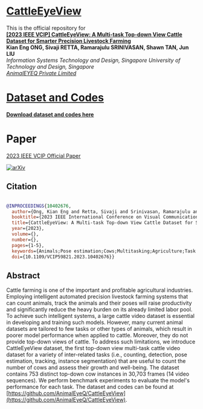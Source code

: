 # [CattleEyeView]([https://github.com/AnimalEyeQ/CattleEyeView](https://github.com/AnimalEyeQ/CattleEyeView))

This is the official repository for <br/>**[ [2023 IEEE VCIP] CattleEyeView: A Multi-task Top-down View Cattle Dataset for Smarter Precision Livestock Farming](https://ieeexplore.ieee.org/document/10402676)**
<br/>**Kian Eng ONG, Sivaji RETTA, Ramarajulu SRINIVASAN, Shawn TAN, Jun LIU**
<br/>*Information Systems Technology and Design, Singapore University of Technology and Design, Singapore*
<br/>*[AnimalEYEQ Private Limited](https://animaleyeq.com/home)*

# [Dataset and Codes](https://forms.gle/KGf3dmEjPX9qwVz49)
**[Download dataset and codes here](https://forms.gle/KGf3dmEjPX9qwVz49)**


# Paper
[2023 IEEE VCIP Official Paper](https://ieeexplore.ieee.org/document/10402676)

[![arXiv](https://img.shields.io/badge/arXiv-1234.56789-b31b1b.svg)](https://arxiv.org/abs/2312.08764)

## Citation
```BibTeX

@INPROCEEDINGS{10402676,
  author={Ong, Kian Eng and Retta, Sivaji and Srinivasan, Ramarajulu and Tan, Shawn and Liu, Jun},
  booktitle={2023 IEEE International Conference on Visual Communications and Image Processing (VCIP)}, 
  title={CattleEyeView: A Multi-task Top-down View Cattle Dataset for Smarter Precision Livestock Farming}, 
  year={2023},
  volume={},
  number={},
  pages={1-5},
  keywords={Animals;Pose estimation;Cows;Multitasking;Agriculture;Task analysis;Farming;dataset;cow;detection;tracking;counting;pose estimation;instance segmentation},
  doi={10.1109/VCIP59821.2023.10402676}}

```

## Abstract
Cattle farming is one of the important and profitable agricultural industries. Employing intelligent automated precision livestock farming systems that can count animals, track the animals and their poses will raise productivity and significantly reduce the heavy burden on its already limited labor pool. To achieve such intelligent systems, a large cattle video dataset is essential in developing and training such models. However, many current animal datasets are tailored to few tasks or other types of animals, which result in poorer model performance when applied to cattle. Moreover, they do not provide top-down views of cattle. To address such limitations, we introduce CattleEyeView dataset, the first top-down view multi-task cattle video dataset for a variety of inter-related tasks (i.e., counting, detection, pose estimation, tracking, instance segmentation) that are useful to count the number of cows and assess their growth and well-being. The dataset contains 753 distinct top-down cow instances in 30,703 frames (14 video sequences). We perform benchmark experiments to evaluate the model's performance for each task. The dataset and codes can be found at [https://github.com/AnimalEyeQ/CattleEyeView](https://github.com/AnimalEyeQ/CattleEyeView).
